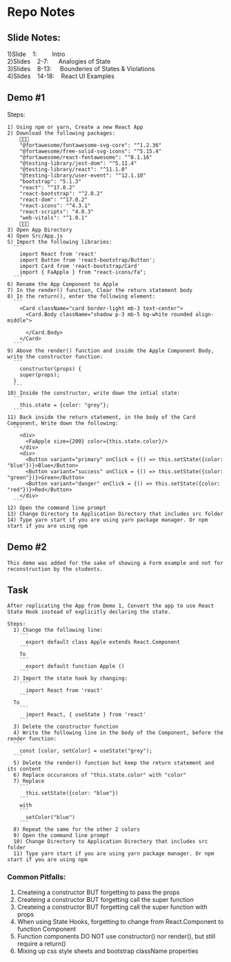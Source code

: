# Repo Notes

## Slide Notes:
  1)Slide&nbsp;&nbsp;&nbsp;&nbsp;1:&nbsp;&nbsp;&nbsp;&nbsp;&nbsp;&nbsp;&nbsp;&nbsp;&nbsp;Intro  
  2)Slides&nbsp;&nbsp;&nbsp;&nbsp;2-7:&nbsp;&nbsp;&nbsp;&nbsp;&nbsp;&nbsp;Analogies of State  
  3)Slides&nbsp;&nbsp;&nbsp;&nbsp;8-13:&nbsp;&nbsp;&nbsp;&nbsp;&nbsp;Bounderies of States & Violations  
  4)Slides&nbsp;&nbsp;&nbsp;&nbsp;14-18:&nbsp;&nbsp;&nbsp;&nbsp;React UI Examples  
  
## Demo #1
  Steps:
    
    1) Using npm or yarn, Create a new React App
    2) Download the following packages:
        
        "@fortawesome/fontawesome-svg-core": "^1.2.36"
        "@fortawesome/free-solid-svg-icons": "^5.15.4"
        "@fortawesome/react-fontawesome": "^0.1.16"
        "@testing-library/jest-dom": "^5.11.4"
        "@testing-library/react": "^11.1.0"
        "@testing-library/user-event": "^12.1.10"
        "bootstrap": "5.1.3"
        "react": "^17.0.2"
        "react-bootstrap": "^2.0.2"
        "react-dom": "^17.0.2"
        "react-icons": "^4.3.1"
        "react-scripts": "4.0.3"
        "web-vitals": "^1.0.1"
        
    3) Open App Directory
    4) Open Src/App.js
    5) Import the following libraries:
      ```
        import React from 'react'
        import Button from 'react-bootstrap/Button';
        import Card from 'react-bootstrap/Card'
        import { FaApple } from "react-icons/fa";
      ```
    6) Rename the App Component to Apple
    7) In the render() function, Clear the return statement body
    8) In the return(), enter the following element:
      ```
        <Card className="card border-light mb-3 text-center">
          <Card.Body className="shadow p-3 mb-5 bg-white rounded align-middle">
            
          </Card.Body>
        </Card>
      ```
    9) Above the render() function and inside the Apple Component Body, write the constructor function:
      ```
        constructor(props) {
        super(props);
      }
      ```
    10) Inside the constructor, write down the intial state:
      ```
        this.state = {color: "grey"};
      ```
    11) Back inside the return statement, in the body of the Card Component, Write down the following:
      ```
        <div>
          <FaApple size={200} color={this.state.color}/>
        </div>
        <div>
          <Button variant="primary" onClick = {() => this.setState({color: "blue"})}>Blue</Button>
          <Button variant="success" onClick = {() => this.setState({color: "green"})}>Green</Button>
          <Button variant="danger" onClick = {() => this.setState({color: "red"})}>Red</Button>
        </div>
      ```
    12) Open the command line prompt
    13) Change Directory to Application Directory that includes src folder
    14) Type yarn start if you are using yarn package manager. Or npm start if you are using npm
    
## Demo #2
    This demo was added for the sake of showing a Form example and not for reconstruction by the students.

## Task
    After replicating the App from Demo 1, Convert the app to use React State Hook instead of explicitly declaring the state.
    
    Steps:
      1) Change the following line:
        ```
          export default class Apple extends React.Component
        ```
        To
        ```
          export default function Apple ()
        ```
      2) Import the state hook by changing:
        ```
          import React from 'react'
        ```
      To
        ```
          import React, { useState } from 'react'
        ```
      3) Delete the constructor function 
      4) Write the following line in the body of the Component, before the render function:
      ```
        const [color, setColor] = useState("grey");
      ```
      5) Delete the render() function but keep the return statement and its content
      6) Replace occurances of "this.state.color" with "color"
      7) Replace
        ```
          this.setState({color: "blue"})
        ```
        with
        ```
          setColor("blue")
        ```
      8) Repeat the same for the other 2 colors
      9) Open the command line prompt
      10) Change Directory to Application Directory that includes src folder
      11) Type yarn start if you are using yarn package manager. Or npm start if you are using npm

### Common Pitfalls:
  1) Createing a constructor BUT forgetting to pass the props
  2) Createing a constructor BUT forgetting call the super function
  3) Createing a constructor BUT forgetting call the super function with props
  4) When using State Hooks, forgetting to change from React.Component to function Component
  5) Function components DO NOT use constructor() nor render(), but still require a return()
  6) Mixing up css style sheets and bootstrap className properties